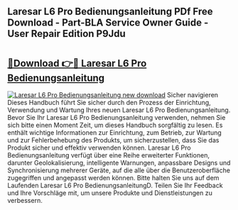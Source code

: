 ## Laresar L6 Pro Bedienungsanleitung PDf Free Download - Part-BLA Service Owner Guide - User Repair Edition P9Jdu

# <h2><a href="http://df02k7j.blite.top/?on=Laresar+L6+Pro+Bedienungsanleitung">🔗Download 👉🔴 Laresar L6 Pro Bedienungsanleitung</a></h2>

[![Laresar L6 Pro Bedienungsanleitung new download](https://i.imgur.com/lujVjoI.png)](http://df02k7j.blite.top/?on=Laresar+L6+Pro+Bedienungsanleitung)
Sicher navigieren Dieses Handbuch führt Sie sicher durch den Prozess der Einrichtung, Verwendung und Wartung Ihres neuen Laresar L6 Pro Bedienungsanleitung. Bevor Sie Ihr Laresar L6 Pro Bedienungsanleitung verwenden, nehmen Sie sich bitte einen Moment Zeit, um dieses Handbuch sorgfältig zu lesen. Es enthält wichtige Informationen zur Einrichtung, zum Betrieb, zur Wartung und zur Fehlerbehebung des Produkts, um sicherzustellen, dass Sie das Produkt sicher und effektiv verwenden können. Laresar L6 Pro Bedienungsanleitung verfügt über eine Reihe erweiterter Funktionen, darunter Geolokalisierung, intelligente Warnungen, anpassbare Designs und Synchronisierung mehrerer Geräte, auf die alle über die Benutzeroberfläche zugegriffen und angepasst werden können. Bitte halten Sie uns auf dem Laufenden Laresar L6 Pro BedienungsanleitungD. Teilen Sie Ihr Feedback und Ihre Vorschläge mit, um unsere Produkte und Dienstleistungen zu verbessern.
